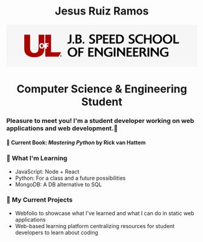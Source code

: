 <h1 align="center">Jesus Ruiz Ramos</h1>

<div style="">
    <p align="center">
        <img src="Images/154-1540703_uofl-jb-speed-school-of-engineering-uofl-school.jpg"/>
    </p>
    <h1 align="center" style>Computer Science & Engineering Student</h1>
</div>

### Pleasure to meet you! I'm a student developer working on web applications and web development.👋

<h4>📖 Current Book: <i>Mastering Python</i> by Rick van Hattem</h4>

<!--
**lordruzzki/lordruzzki** is a ✨ _special_ ✨ repository because its `README.md` (this file) appears on your GitHub profile.
-->

### 🌱 What I'm Learning
- JavaScript: Node + React
- Python: For a class and a future possibilities
- MongoDB: A DB alternative to SQL

### 📏 My Current Projects
- Webfolio to showcase what I've learned and what I can do in static web applications
- Web-based learning platform centralizing resources for student developers to learn about coding
